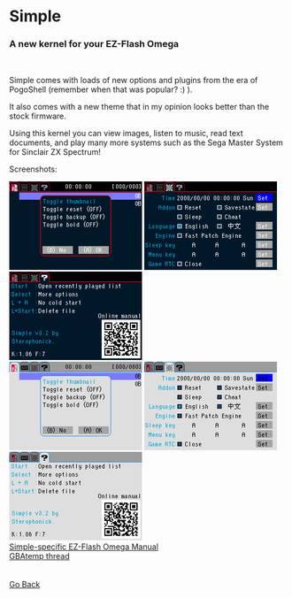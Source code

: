 <html>
<body>
<h1>Simple</h1>
<h3>A new kernel for your EZ-Flash Omega</h3><br />
<p>Simple comes with loads of new options and plugins from the era of PogoShell (remember when that was popular? :) ).</p>
<p>It also comes with a new theme that in my opinion looks better than the stock firmware.</p>
<p>Using this kernel you can view images, listen to music, read text documents, and play many more systems such as the Sega Master System for Sinclair ZX Spectrum!</p>

<p>Screenshots:</p>
<img src="images/simplelight/simplelight-0.png">
<img src="images/simplelight/simplelight-1.png">
<img src="images/simplelight/simplelight-2.png"><br />
<img src="images/simplelight/simplelight-0l.png">
<img src="images/simplelight/simplelight-1l.png">
<img src="images/simplelight/simplelight-2l.png"><br />
<a href="omegamanual.html">Simple-specific EZ-Flash Omega Manual</a><br />
<a href="https://gbatemp.net/threads/new-theme-for-ez-flash-omega.520665/page-15">GBAtemp thread</a><br />
</body>
<br />
<br />
<a href="javascript:history.back()">Go Back</a>
</html>